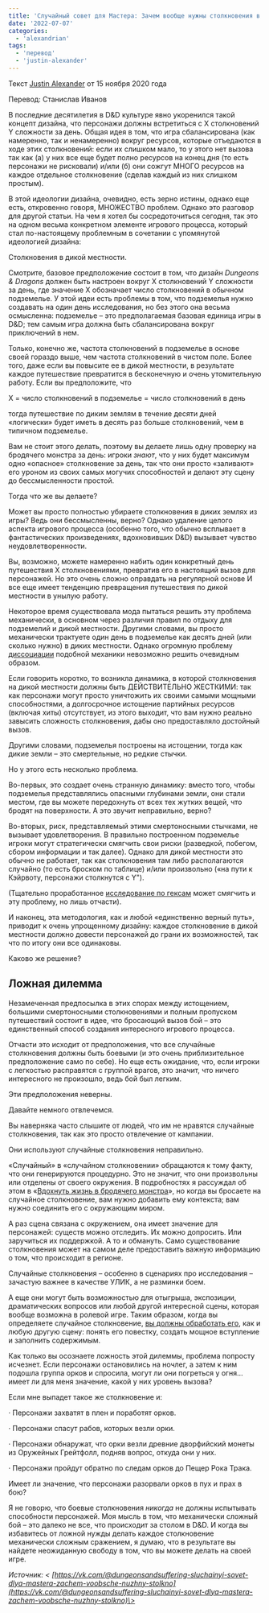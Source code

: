 ```yaml
---
title: 'Случайный совет для Мастера: Зачем вообще нужны столкновения в дикой местности?'
date: '2022-07-07'
categories:
  - 'alexandrian'
tags:
  - 'перевод'
  - 'justin-alexander'
---
```


Текст [Justin Alexander](https://vk.com/away.php?to=https://thealexandrian.net/about&cc_key=) от 15 ноября 2020 года

Перевод: Станислав Иванов

В последние десятилетия в D&D культуре явно укоренился такой концепт дизайна, что персонажи должны встретиться с X столкновений Y сложности за день. Общая идея в том, что игра сбалансирована (как намеренно, так и ненамеренно) вокруг ресурсов, которые отъедаются в ходе этих столкновений: если их слишком мало, то у этого нет вызова так как (а) у них все еще будет полно ресурсов на конец дня (то есть персонажи не рисковали) и/или (б) они сожгут МНОГО ресурсов на каждое отдельное столкновение (сделав каждый из них слишком простым).

В этой идеологии дизайна, очевидно, есть зерно истины, однако еще есть, откровенно говоря, МНОЖЕСТВО проблем. Однако это разговор для другой статьи. На чем я хотел бы сосредоточиться сегодня, так это на одном весьма конкретном элементе игрового процесса, который стал по-настоящему проблемным в сочетании с упомянутой идеологией дизайна:

Столкновения в дикой местности.

Смотрите, базовое предположение состоит в том, что дизайн _Dungeons & Dragons_ должен быть настроен вокруг X столкновений Y сложности за день, где значение X обозначает число столкновений в обычном подземелье. У этой идеи есть проблемы в том, что подземелья нужно создавать на один день исследования, но без этого она весьма осмысленна: подземелье – это предполагаемая базовая единица игры в D&D; тем самым игра должна быть сбалансирована вокруг приключений в нем.

Только, конечно же, частота столкновений в подземелье в основе своей гораздо выше, чем частота столкновений в чистом поле. Более того, даже если вы повысите ее в дикой местности, в результате каждое путешествие превратится в бесконечную и очень утомительную работу. Если вы предположите, что

X = число столкновений в подземелье = число столкновений в день

тогда путешествие по диким землям в течение десяти дней «логически» будет иметь в десять раз больше столкновений, чем в типичном подземелье.

Вам не стоит этого делать, поэтому вы делаете лишь одну проверку на бродячего монстра за день: игроки _знают_, что у них будет максимум одно «опасное» столкновение за день, так что они просто «заливают» его уроном из своих самых могучих способностей и делают эту сцену до бессмысленности простой.

Тогда что же вы делаете?

Может вы просто полностью убираете столкновения в диких землях из игры? Ведь они бессмысленны, верно? Однако удаление целого аспекта игрового процесса (особенно того, что обычно всплывает в фантастических произведениях, вдохновивших D&D) вызывает чувство неудовлетворенности.

Вы, возможно, можете намеренно набить один конкретный день путешествия X столкновениями, превратив его в настоящий вызов для персонажей. Но это очень сложно оправдать на регулярной основе И все еще имеет тенденцию превращения путешествия по дикой местности в унылую работу.

Некоторое время существовала мода пытаться решить эту проблема механически, в основном через различия правил по отдыху для подземелий и дикой местности. Другими словами, вы просто механически трактуете один день в подземелье как десять дней (или сколько нужно) в диких местности. Однако огромную проблему [диссоциации](https://vk.com/away.php?to=https%3A%2F%2Fthealexandrian.net%2Fwordpress%2F17231%2Froleplaying-games%2Fdissociated-mechanics-a-brief-primer&cc_key=) подобной механики невозможно решить очевидным образом.

Если говорить коротко, то возникла динамика, в которой столкновения на дикой местности должны быть ДЕЙСТВИТЕЛЬНО ЖЕСТКИМИ: так как персонажи могут просто уничтожить их своими самыми мощными способностями, а долгосрочное истощение партийных ресурсов (включая хиты) отсутствует, из этого выходит, что вам нужно реально завысить сложность столкновения, дабы оно предоставляло достойный вызов.

Другими словами, подземелья построены на истощении, тогда как дикие земли – это смертельные, но редкие стычки.

Но у этого есть несколько проблема.

Во-первых, это создает очень странную динамику: вместо того, чтобы подземелья представлялись опасными глубинами земли, они стали местом, где вы можете передохнуть от всех тех жутких вещей, что бродят на поверхности. А это звучит неправильно, верно?

Во-вторых, риск, представляемый этими смертоносными стычками, не вызывает удовлетворения. В правильно построенном подземелье игроки могут стратегически смягчить свои риски (разведкой, побегом, сбором информации и так далее). Однако для дикой местности это обычно не работает, так как столкновения там либо располагаются случайно (то есть броском по таблице) и/или произвольно («на пути к Кэйрвоту, персонажи столкнутся с Y").

(Тщательно проработанное [исследование по гексам](https://vk.com/away.php?to=https%3A%2F%2Fthealexandrian.net%2Fwordpress%2F17308%2Froleplaying-games%2Fhexcrawl&cc_key=) может смягчить и эту проблему, но лишь отчасти).

И наконец, эта методология, как и любой «единственно верный путь», приводит к очень упрощенному дизайну: каждое столкновение в дикой местности должно довести персонажей до грани их возможностей, так что по итогу они все одинаковы.

Каково же решение?

## Ложная дилемма

Незамеченная предпосылка в этих спорах между истощением, большими смертоносными столкновениями и полным пропуском путешествий состоит в идее, что бросающий вызов бой – это единственный способ создания интересного игрового процесса.

Отчасти это исходит от предположения, что все случайные столкновения должны быть боевыми (и это очень приблизительное предположение само по себе). Но еще есть ожидание, что, если игроки с легкостью расправятся с группой врагов, это значит, что ничего интересного не произошло, ведь бой был легким.

Эти предположения неверны.

Давайте немного отвлечемся.

Вы наверняка часто слышите от людей, что им не нравятся случайные столкновения, так как это просто отвлечение от кампании.

Они используют случайные столкновения неправильно.

«Случайный» в «случайном столкновении» обращаются к тому факту, что они генерируются процедурно. Это не значит, что они произвольны или отделены от своего окружения. В подробностях я рассуждал об этом в «[Вдохнуть жизнь в бродячего монстра](https://vk.com/away.php?to=https%3A%2F%2Fthealexandrian.net%2Fwordpress%2F7897%2Froleplaying-games%2Fbreathing-life-into-the-wandering-monster&cc_key=)», но когда вы бросаете на случайное столкновение, вам нужно добавить ему контекста; вам нужно соединить его с окружающим миром.

А раз сцена связана с окружением, она имеет значение для персонажей: существ можно отследить. Их можно допросить. Или заручиться их поддержкой. А то и обмануть. Само существование столкновения может на самом деле предоставить важную информацию о том, что происходит в регионе.

Случайные столкновения – особенно в сценариях про исследования – зачастую важнее в качестве УЛИК, а не разминки боем.

А еще они могут быть возможностью для отыгрыша, экспозиции, драматических вопросов или любой другой интересной сцены, которая вообще возможна в ролевой игре. Таким образом, когда вы определяете случайное столкновение, [вы должны обработать его](https://vk.com/away.php?to=https%3A%2F%2Fthealexandrian.net%2Fwordpress%2F31520%2Froleplaying-games%2Fthe-art-of-pacing-part-2-scene-framing&cc_key=), как и любую другую сцену: понять его повестку, создать мощное вступление и заполнить содержимым.

Как только вы осознаете ложность этой дилеммы, проблема попросту исчезнет. Если персонажи остановились на ночлег, а затем к ним подошла группа орков и спросила, могут ли они погреться у огня… имеет ли для меня значение, какой у них уровень вызова?

Если мне выпадет такое же столкновение и:

· Персонажи захватят в плен и поработят орков.

· Персонажи спасут рабов, которых везли орки.

· Персонажи обнаружат, что орки везли древние дворфийский монеты из Оружейных Грейтфолл, подняв вопрос, откуда они у них.

· Персонажи пройдут обратно по следам орков до Пещер Рока Трака.

Имеет ли значение, что персонажи разорвали орков в пух и прах в бою?

Я не говорю, что боевые столкновения _никогда_ не должны испытывать способности персонажей. Моя мысль в том, что механически сложный бой – это далеко не все, что происходит за столом в D&D. И когда вы избавитесь от ложной нужды делать каждое столкновение механически сложным сражением, я думаю, что в результате вы найдете неожиданную свободу в том, что вы можете делать на своей игре.

_Источник: < [https://vk.com/@dungeonsandsuffering-sluchainyi-sovet-dlya-mastera-zachem-voobsche-nuzhny-stolkno](https://vk.com/@dungeonsandsuffering-sluchainyi-sovet-dlya-mastera-zachem-voobsche-nuzhny-stolkno)\>_
